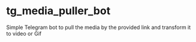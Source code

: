# tg_media_puller_bot
Simple Telegram bot to pull the media by the provided link and transform it to video or Gif
